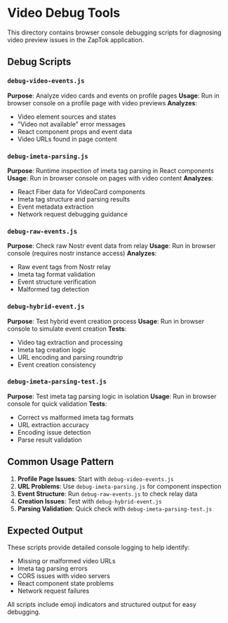 # Video Debug Tools

This directory contains browser console debugging scripts for diagnosing video preview issues in the ZapTok application.

## Debug Scripts

### `debug-video-events.js`
**Purpose**: Analyze video cards and events on profile pages
**Usage**: Run in browser console on a profile page with video previews
**Analyzes**: 
- Video element sources and states
- "Video not available" error messages
- React component props and event data
- Video URLs found in page content

### `debug-imeta-parsing.js`
**Purpose**: Runtime inspection of imeta tag parsing in React components
**Usage**: Run in browser console on pages with video content
**Analyzes**:
- React Fiber data for VideoCard components
- Imeta tag structure and parsing results
- Event metadata extraction
- Network request debugging guidance

### `debug-raw-events.js`
**Purpose**: Check raw Nostr event data from relay
**Usage**: Run in browser console (requires nostr instance access)
**Analyzes**:
- Raw event tags from Nostr relay
- Imeta tag format validation
- Event structure verification
- Malformed tag detection

### `debug-hybrid-event.js`
**Purpose**: Test hybrid event creation process
**Usage**: Run in browser console to simulate event creation
**Tests**:
- Video tag extraction and processing
- Imeta tag creation logic
- URL encoding and parsing roundtrip
- Event creation consistency

### `debug-imeta-parsing-test.js`
**Purpose**: Test imeta tag parsing logic in isolation
**Usage**: Run in browser console for quick validation
**Tests**:
- Correct vs malformed imeta tag formats
- URL extraction accuracy
- Encoding issue detection
- Parse result validation

## Common Usage Pattern

1. **Profile Page Issues**: Start with `debug-video-events.js`
2. **URL Problems**: Use `debug-imeta-parsing.js` for component inspection
3. **Event Structure**: Run `debug-raw-events.js` to check relay data
4. **Creation Issues**: Test with `debug-hybrid-event.js`
5. **Parsing Validation**: Quick check with `debug-imeta-parsing-test.js`

## Expected Output

These scripts provide detailed console logging to help identify:
- Missing or malformed video URLs
- Imeta tag parsing errors
- CORS issues with video servers
- React component state problems
- Network request failures

All scripts include emoji indicators and structured output for easy debugging.
